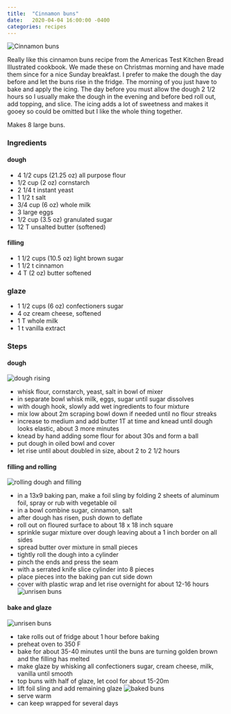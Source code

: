 ```yaml
---
title:  "Cinnamon buns"
date:   2020-04-04 16:00:00 -0400
categories: recipes
---
```


![Cinnamon buns](/assets/images/cinnamonbuns.jpg)

Really like this cinnamon buns recipe from the Americas Test Kitchen Bread Illustrated cookbook.  We made these on Christmas morning and have made them since for a nice Sunday breakfast.  I prefer to make the dough the day before and let the buns rise in the fridge.  The morning of you just have to bake and apply the icing.  The day before you must allow the dough 2 1/2 hours so I usually make the dough in the evening and before bed roll out, add topping, and slice.  The icing
adds a lot of sweetness and makes it gooey so could be omitted but I like the whole thing together.

Makes 8 large buns.

### Ingredients
#### dough
- 4 1/2 cups (21.25 oz) all purpose flour
- 1/2 cup (2 oz) cornstarch
- 2 1/4 t instant yeast
- 1 1/2 t salt
- 3/4 cup (6 oz) whole milk
- 3 large eggs
- 1/2 cup (3.5 oz) granulated sugar
- 12 T unsalted butter (softened)

#### filling
- 1 1/2 cups (10.5 oz) light brown sugar
- 1 1/2 t cinnamon
- 4 T (2 oz) butter softened

### glaze
- 1 1/2 cups (6 oz) confectioners sugar
- 4 oz cream cheese, softened
- 1 T whole milk
- 1 t vanilla extract

### Steps
#### dough
![dough rising](/assets/images/cinnamonbuns1.jpg)
- whisk flour, cornstarch, yeast, salt in bowl of mixer
- in separate bowl whisk milk, eggs, sugar until sugar dissolves
- with dough hook, slowly add wet ingredients to four mixture
- mix low about 2m scraping bowl down if needed until no flour streaks
- increase to medium and add butter 1T at  time and knead until dough looks elastic, about 3 more minutes
- knead by hand adding some flour for about 30s and form a ball
- put dough in oiled bowl and cover
- let rise until about doubled in size, about 2 to 2 1/2 hours

#### filling and rolling
![rolling dough and filling](/assets/images/cinnamonbuns1.jpg)
- in a 13x9 baking pan, make a foil sling by folding 2 sheets of aluminum foil, spray or rub with vegetable oil
- in a bowl combine sugar, cinnamon, salt
- after dough has risen, push down to deflate
- roll out on floured surface to about 18 x 18 inch square
- sprinkle sugar mixture over dough leaving about a 1 inch border on all sides
- spread butter over mixture in small pieces
- tightly roll the dough into a cylinder
- pinch the ends and press the seam
- with a serrated knife slice cylinder into 8 pieces
- place pieces into the baking pan cut side down
- cover with plastic wrap and let rise overnight for about 12-16 hours
![unrisen buns](/assets/images/cinnamonbuns2.jpg)

#### bake and glaze
![unrisen buns](/assets/images/cinnamonbuns3.jpg)
- take rolls out of fridge about 1 hour before baking
- preheat oven to 350 F
- bake for about 35-40 minutes until the buns are turning golden brown and the filling has melted
- make glaze by whisking all confectioners sugar, cream cheese, milk, vanilla until smooth
- top buns with half of glaze, let cool for about 15-20m
- lift foil sling and add remaining glaze
![baked buns](/assets/images/cinnamonbuns4.jpg)
- serve warm
- can keep wrapped for several days
